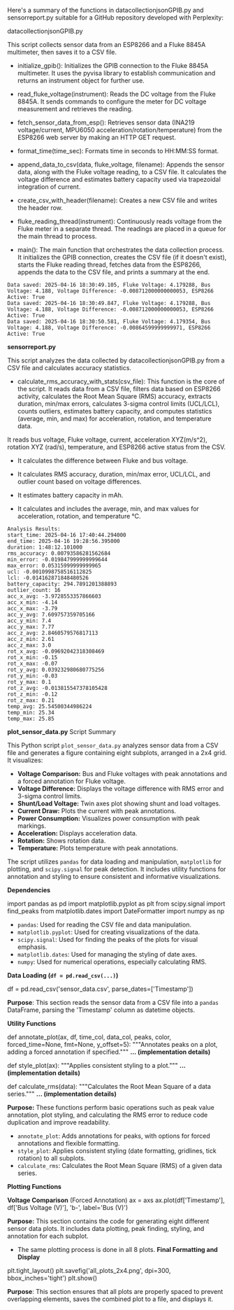 Here's a summary of the functions in datacollectionjsonGPIB.py and sensorreport.py suitable for a GitHub repository developed with Perplexity:

datacollectionjsonGPIB.py

This script collects sensor data from an ESP8266 and a Fluke 8845A multimeter, then saves it to a CSV file.

* initialize_gpib(): Initializes the GPIB connection to the Fluke 8845A multimeter. It uses the pyvisa library to establish communication and returns an instrument object for further use.

* read_fluke_voltage(instrument): Reads the DC voltage from the Fluke 8845A. It sends commands to configure the meter for DC voltage measurement and retrieves the reading.

* fetch_sensor_data_from_esp(): Retrieves sensor data (INA219 voltage/current, MPU6050 acceleration/rotation/temperature) from the ESP8266 web server by making an HTTP GET request.

* format_time(time_sec): Formats time in seconds to HH:MM:SS format.

* append_data_to_csv(data, fluke_voltage, filename): Appends the sensor data, along with the Fluke voltage reading, to a CSV file. It calculates the voltage difference and estimates battery capacity used via trapezoidal integration of current.

* create_csv_with_header(filename): Creates a new CSV file and writes the header row.

* fluke_reading_thread(instrument): Continuously reads voltage from the Fluke meter in a separate thread. The readings are placed in a queue for the main thread to process.

* main(): The main function that orchestrates the data collection process. It initializes the GPIB connection, creates the CSV file (if it doesn't exist), starts the Fluke reading thread, fetches data from the ESP8266, appends the data to the CSV file, and prints a summary at the end.
 ```Data saved: 2025-04-16 18:30:48.363, Fluke Voltage: 4.17926, Bus Voltage: 4.192, Voltage Difference: -0.012739999999999974, ESP8266 Active: True
Data saved: 2025-04-16 18:30:49.105, Fluke Voltage: 4.179288, Bus Voltage: 4.188, Voltage Difference: -0.008712000000000053, ESP8266 Active: True
Data saved: 2025-04-16 18:30:49.847, Fluke Voltage: 4.179288, Bus Voltage: 4.188, Voltage Difference: -0.008712000000000053, ESP8266 Active: True
Data saved: 2025-04-16 18:30:50.581, Fluke Voltage: 4.179354, Bus Voltage: 4.188, Voltage Difference: -0.00864599999999971, ESP8266 Active: True
``` 

**sensorreport.py**

This script analyzes the data collected by datacollectionjsonGPIB.py from a CSV file and calculates accuracy statistics.

* calculate_rms_accuracy_with_stats(csv_file): This function is the core of the script. It reads data from a CSV file, filters data based on ESP8266 activity, calculates the Root Mean Square (RMS) accuracy, extracts duration, min/max errors, calculates 3-sigma control limits (UCL/LCL), counts outliers, estimates battery capacity, and computes statistics (average, min, and max) for acceleration, rotation, and temperature data.

It reads bus voltage, Fluke voltage, current, acceleration XYZ(m/s^2), rotation XYZ (rad/s), temperature, and ESP8266 active status from the CSV.

* It calculates the difference between Fluke and bus voltage.

* It calculates RMS accuracy, duration, min/max error, UCL/LCL, and outlier count based on voltage differences.

* It estimates battery capacity in mAh.

* It calculates and includes the average, min, and max values for acceleration, rotation, and temperature °C.

```
Analysis Results:
start_time: 2025-04-16 17:40:44.294000
end_time: 2025-04-16 19:28:56.395000
duration: 1:48:12.101000
rms_accuracy: 0.00793586281562684
min_error: -0.019847999999999644
max_error: 0.05315999999999965
ucl: -0.0010998758516112825
lcl: -0.014162871848480526
battery_capacity: 294.7891201388893
outlier_count: 16
acc_x_avg: -3.9728553357866603
acc_x_min: -4.14
acc_x_max: -3.79
acc_y_avg: 7.609757359705166
acc_y_min: 7.4
acc_y_max: 7.77
acc_z_avg: 2.8460579576817113
acc_z_min: 2.61
acc_z_max: 3.0
rot_x_avg: -0.09692042318308469
rot_x_min: -0.15
rot_x_max: -0.07
rot_y_avg: 0.039232980680775256
rot_y_min: -0.03
rot_y_max: 0.1
rot_z_avg: -0.013815547378105428
rot_z_min: -0.12
rot_z_max: 0.21
temp_avg: 25.54500344986224
temp_min: 25.34
temp_max: 25.85

```
**plot_sensor_data.py** Script Summary

This Python script `plot_sensor_data.py` analyzes sensor data from a CSV file and generates a figure containing eight subplots, arranged in a 2x4 grid. It visualizes:

*   **Voltage Comparison:** Bus and Fluke voltages with peak annotations and a forced annotation for Fluke voltage.
*   **Voltage Difference:** Displays the voltage difference with RMS error and 3-sigma control limits.
*   **Shunt/Load Voltage:** Twin axes plot showing shunt and load voltages.
*   **Current Draw:** Plots the current with peak annotations.
*   **Power Consumption:** Visualizes power consumption with peak markings.
*   **Acceleration:** Displays acceleration data.
*   **Rotation:** Shows rotation data.
*   **Temperature:** Plots temperature with peak annotations.

The script utilizes `pandas` for data loading and manipulation, `matplotlib` for plotting, and `scipy.signal` for peak detection. It includes utility functions for annotation and styling to ensure consistent and informative visualizations.

**Dependencies**

import pandas as pd
import matplotlib.pyplot as plt
from scipy.signal import find_peaks
from matplotlib.dates import DateFormatter
import numpy as np

*   `pandas`: Used for reading the CSV file and data manipulation.
*   `matplotlib.pyplot`: Used for creating visualizations of the data.
*   `scipy.signal`: Used for finding the peaks of the plots for visual emphasis.
*   `matplotlib.dates`: Used for managing the styling of date axes.
*   `numpy`: Used for numerical operations, especially calculating RMS.

**Data Loading (`df = pd.read_csv(...)`)**

df = pd.read_csv('sensor_data.csv', parse_dates=['Timestamp'])

**Purpose**: This section reads the sensor data from a CSV file into a `pandas` DataFrame, parsing the 'Timestamp' column as datetime objects.

**Utility Functions**

def annotate_plot(ax, df, time_col, data_col, peaks, color, forced_time=None, fmt=None, y_offset=5):
"""Annotates peaks on a plot, adding a forced annotation if specified."""
**... (implementation details)**

def style_plot(ax):
"""Applies consistent styling to a plot."""
**... (implementation details)**

def calculate_rms(data):
"""Calculates the Root Mean Square of a data series."""
**... (implementation details)**

**Purpose:** These functions perform basic operations such as peak value annotation, plot styling, and calculating the RMS error to reduce code duplication and improve readability.
*   `annotate_plot`:  Adds annotations for peaks, with options for forced annotations and flexible formatting.
*   `style_plot`: Applies consistent styling (date formatting, gridlines, tick rotation) to all subplots.
*   `calculate_rms`: Calculates the Root Mean Square (RMS) of a given data series.

**Plotting Functions**

**Voltage Comparison** (Forced Annotation)
ax = axs
ax.plot(df['Timestamp'], df['Bus Voltage (V)'], 'b-', label='Bus (V)')

**Purpose:** This section contains the code for generating eight different sensor data plots. It includes data plotting, peak finding, styling, and annotation for each subplot.
* The same plotting process is done in all 8 plots.
**Final Formatting and Display**

plt.tight_layout()
plt.savefig('all_plots_2x4.png', dpi=300, bbox_inches='tight')
plt.show()

**Purpose**: This section ensures that all plots are properly spaced to prevent overlapping elements, saves the combined plot to a file, and displays it.
